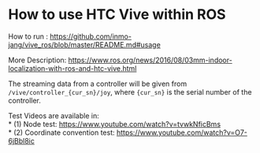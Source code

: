 # How to use HTC Vive within ROS

   How to run : https://github.com/inmo-jang/vive_ros/blob/master/README.md#usage
   
   More Description: https://www.ros.org/news/2016/08/03mm-indoor-localization-with-ros-and-htc-vive.html
   

   The streaming data from a controller will be given from `/vive/controller_{cur_sn}/joy`, where `{cur_sn}` is the serial number of the controller. 
   
   Test Videos are available in:    
        * (1) Node test: https://www.youtube.com/watch?v=tvwkNficBms        
        * (2) Coordinate convention test: https://www.youtube.com/watch?v=O7-6jBbl8ic
      
   
